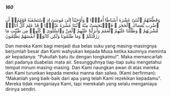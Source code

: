 ##### 160

<span class="ayah">وَقَطَّعْنَٰهُمُ ٱثْنَتَىْ عَشْرَةَ أَسْبَاطًا أُمَمًۭا ۚ وَأَوْحَيْنَآ إِلَىٰ مُوسَىٰٓ إِذِ ٱسْتَسْقَىٰهُ قَوْمُهُۥٓ أَنِ ٱضْرِب بِّعَصَاكَ ٱلْحَجَرَ ۖ فَٱنۢبَجَسَتْ مِنْهُ ٱثْنَتَا عَشْرَةَ عَيْنًۭا ۖ قَدْ عَلِمَ كُلُّ أُنَاسٍۢ مَّشْرَبَهُمْ ۚ وَظَلَّلْنَا عَلَيْهِمُ ٱلْغَمَٰمَ وَأَنزَلْنَا عَلَيْهِمُ ٱلْمَنَّ وَٱلسَّلْوَىٰ ۖ كُلُوا۟ مِن طَيِّبَٰتِ مَا رَزَقْنَٰكُمْ ۚ وَمَا ظَلَمُونَا وَلَٰكِن كَانُوٓا۟ أَنفُسَهُمْ يَظْلِمُونَ</span>

<span class="ayah_translation">Dan mereka Kami bagi menjadi dua belas suku yang masing-masingnya berjumlah besar dan Kami wahyukan kepada Musa ketika kaumnya meminta air kepadanya: "Pukullah batu itu dengan tongkatmu!". Maka memancarlah dari padanya duabelas mata air. Sesungguhnya tiap-tiap suku mengetahui tempat minum masing-masing. Dan Kami naungkan awan di atas mereka dan Kami turunkan kepada mereka manna dan salwa. (Kami berfirman): "Makanlah yang baik-baik dari apa yang telah Kami rezekikan kepadamu". Mereka tidak menganiaya Kami, tapi merekalah yang selalu menganiaya dirinya sendiri.</span>
